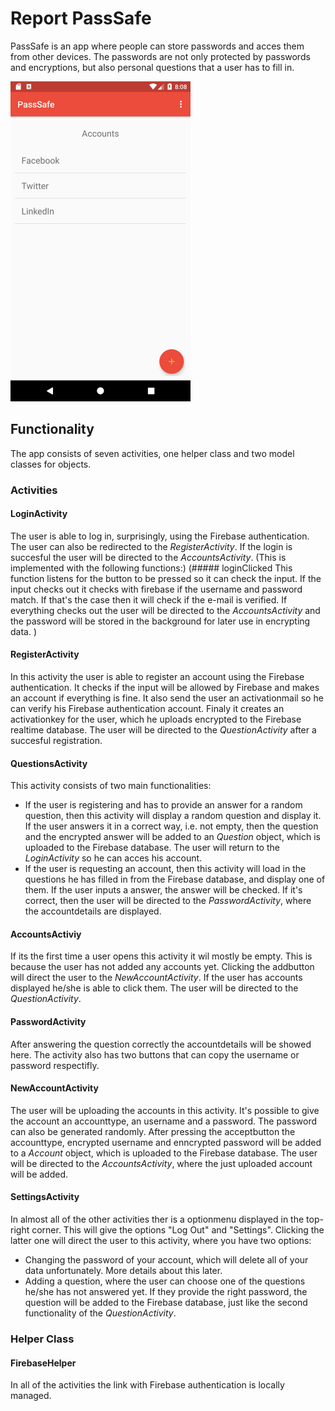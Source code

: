 # Report PassSafe
PassSafe is an app where people can store passwords and acces them from other devices. The passwords are not only protected by passwords and encryptions, but also personal questions that a user has to fill in.

<img src="https://github.com/JaccovanWijk/PassSafe/blob/master/doc/AccountsActivity.png" width="288" height="512" > 

## Functionality
The app consists of seven activities, one helper class and two model classes for objects.
### Activities
#### LoginActivity
The user is able to log in, surprisingly, using the Firebase authentication. The user can also be redirected to the *RegisterActivity*. If the login is succesful the user will be directed to the *AccountsActivity*. (This is implemented with the following functions:)
(##### loginClicked
This function listens for the button to be pressed so it can check the input. If the input checks out it checks with firebase if the username and password match. If that's the case then it will check if the e-mail is verified. If everything checks out the user will be directed to the *AccountsActivity* and the password will be stored in the background for later use in encrypting data. )
#### RegisterActivity
In this activity the user is able to register an account using the Firebase authentication. It checks if the input will be allowed by Firebase and makes an account if everything is fine. It also send the user an activationmail so he can verify his Firebase authentication account. Finaly it creates an activationkey for the user, which he uploads encrypted to the Firebase realtime database. The user will be directed to the *QuestionActivity* after a succesful registration. 
#### QuestionsActivity
This activity consists of two main functionalities:
* If the user is registering and has to provide an answer for a random question, then this activity will display a random question and display it. If the user answers it in a correct way, i.e. not empty, then the question and the encrypted answer will be added to an *Question* object, which is uploaded to the Firebase database. The user will return to the *LoginActivity* so he can acces his account.
* If the user is requesting an account, then this activity will load in the questions he has filled in from the Firebase database, and display one of them. If the user inputs a answer, the answer will be checked. If it's correct, then the user will be directed to the *PasswordActivity*, where the accountdetails are displayed.
#### AccountsActiviy
If its the first time a user opens this activity it wil mostly be empty. This is because the user has not added any accounts yet. Clicking the addbutton will direct the user to the *NewAccountActivity*. If the user has accounts displayed he/she is able to click them. The user will be directed to the *QuestionActivity*.
#### PasswordActivity
After answering the question correctly the accountdetails will be showed here. The activity also has two buttons that can copy the username or password respectifly. 
#### NewAccountActivity
The user will be uploading the accounts in this activity. It's possible to give the account an accounttype, an username and a password. The password can also be generated randomly. After pressing the acceptbutton the accounttype, encrypted username and enncrypted password will be added to a *Account* object, which is uploaded to the Firebase database. The user will be directed to the *AccountsActivity*, where the just uploaded account will be added. 
#### SettingsActivity
In almost all of the other activities ther is a optionmenu displayed in the top-right corner. This will give the options "Log Out" and "Settings". Clicking the latter one will direct the user to this activity, where you have two options:
* Changing the password of your account, which will delete all of your data unfortunately. More details about this later.
* Adding a question, where the user can choose one of the questions he/she has not answered yet. If they provide the right password, the question will be added to the Firebase database, just like the second functionality of the *QuestionActivity*. 
### Helper Class
#### FirebaseHelper
In all of the activities the link with Firebase authentication is locally managed. 
